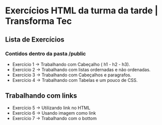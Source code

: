 # Exercícios HTML da turma da tarde | Transforma Tec

## Lista de Exercícios 
### Contidos dentro da pasta /public

- Exercício 1 -> Trabalhando com Cabeçalho ( h1 - h2 - h3).
- Exercício 2 -> Trabalhando com listas ordernadas e não ordenadas.
- Exercício 3 -> Trabalhando com Cabeçalhos e paragrafos. 
- Exercício 4 -> Trabalhando com Tabelas e um pouco de CSS. 

## Trabalhando com links

- Exercício 5 -> Utilizando link no HTML
- Exercício 6 -> Usando imagem como link 
- Exercício 7 -> Trabalhando com o bottom 